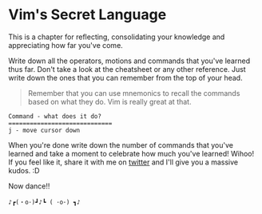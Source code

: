 # Vim's Secret Language

This is a chapter for reflecting, consolidating your knowledge and appreciating how far you've come.

Write down all the operators, motions and commands that you've learned thus far. Don't take a look at the cheatsheet or any other reference. Just write down the ones that you can remember from the top of your head.

> Remember that you can use mnemonics to recall the commands based on what they do. Vim is really great at that.

```
Command - what does it do?
=============================
j - move cursor down

```

When you're done write down the number of commands that you've learned and take a moment to celebrate how much you've learned! Wihoo! If you feel like it, share it with me on [twitter](https://twitter.com/Vintharas) and I'll give you a massive kudos. :D

Now dance!!

```
♪┏(・o･)┛♪┗ ( ･o･) ┓♪
```
